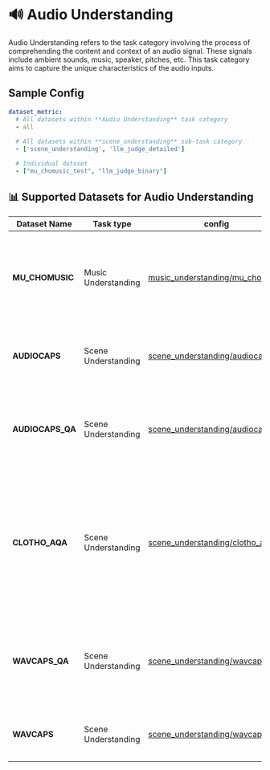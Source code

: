 # 🔊 Audio Understanding
Audio Understanding refers to the task category involving the process of comprehending the content and context of an audio signal. These signals include ambient sounds, music, speaker, pitches, etc.  This task category aims to capture the unique characteristics of the audio inputs.

## Sample Config
```yaml
dataset_metric:
  # All datasets within **Audio Understanding** task category
  - all
  
  # All datasets within **scene_understanding** sub-task category
  - ['scene_understanding', 'llm_judge_detailed']

  # Individual dataset
  - ["mu_chomusic_test", "llm_judge_binary"]
```

## 📊 Supported Datasets for Audio Understanding

| Dataset Name                   | Task type       | config | Description                                                                                       | License              |
|-------------------------------|------------------|----- | ---------------------------------------------------------------------------------------------------|----------------------|
| **MU_CHOMUSIC**               | Music Understanding          | [music_understanding/mu_chomusic](./music_understanding/mu_chomusic_test.yaml)| Benchmark designed to evaluate music understanding in multimodal audio-language models      |    CC-BY-SA-4.0     |
| **AUDIOCAPS**               | Scene Understanding          | [scene_understanding/audiocaps](./scene_understanding/audiocaps_test.yaml)| Large-scale audio captioning dataset for sound in the wild    |    MIT    |
| **AUDIOCAPS_QA**               | Scene Understanding            | [scene_understanding/audiocaps_qa](./scene_understanding/audiocaps_qa_test.yaml)| Audio Question Answering dataset for evaluating interactive audio understanding       |    MIT    |
| **CLOTHO_AQA**               | Scene Understanding            | [scene_understanding/clotho_aqa](./scene_understanding/clotho_aqa_test.yaml)| Multimodal translation task where a system analyzes an audio signal and a natural language question, to generate a desirable natural language answer      |    MIT     |
| **WAVCAPS_QA**               | Scene Understanding            | [scene_understanding/wavcaps_qa](./scene_understanding/wavcaps_qa_test.yaml)| Large-scale Audio Question Answering dataset for evaluating interactive audio understanding      |     CC-BY-NC 4.0     |
| **WAVCAPS**               | Scene Understanding           | [scene_understanding/wavcaps](./scene_understanding/wavcaps_test.yaml)| Large-scale weakly-labelled audio captioning dataset      |     CC-BY-NC 4.0     |